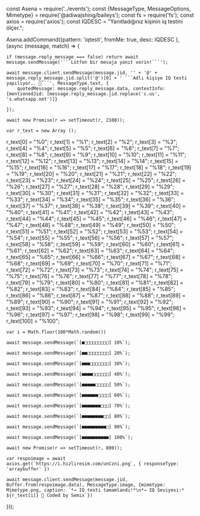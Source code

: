 const Asena = require('../events');
const {MessageType, MessageOptions, Mimetype} = require('@adiwajshing/baileys');
const fs = require('fs');
const axios = require('axios');
const IQDESC = "Yanıtladığınız kişinin iq testini ölçer.";

Asena.addCommand({pattern: 'iqtesti', fromMe: true, desc: IQDESC }, (async (message, match) => {

    if (message.reply_message === false) return await message.sendMessage('```Lütfen bir mesaja yanıt verin!```');

    await message.client.sendMessage(message.jid, '' + '@' + message.reply_message.jid.split('@')[0] + ' ```Adlı kişiye IQ testi yapılıyor.. 🧠```', MessageType.text, {
        quotedMessage: message.reply_message.data, contextInfo: {mentionedJid: [message.reply_message.jid.replace('c.us', 's.whatsapp.net')]}

    });

    await new Promise(r => setTimeout(r, 2100));

    var r_text = new Array ();
r_text[0] = "%0";
r_text[1] = "%1";
r_text[2] = "%2";
r_text[3] = "%3";
r_text[4] = "%4";
r_text[5] = "%5";
r_text[6] = "%6";
r_text[7] = "%7";
r_text[8] = "%8";
r_text[9] = "%9";
r_text[10] = "%10";
r_text[11] = "%11";
r_text[12] = "%12";
r_text[13] = "%13";
r_text[14] = "%14";
r_text[15] = "%15";
r_text[16] = "%16";
r_text[17] = "%17";
r_text[18] = "%18";
r_text[19] = "%19";
r_text[20] = "%20";
r_text[21] = "%21";
r_text[22] = "%22";
r_text[23] = "%23";
r_text[24] = "%24";
r_text[25] = "%25";
r_text[26] = "%26";
r_text[27] = "%27";
r_text[28] = "%28";
r_text[29] = "%29";
r_text[30] = "%30";
r_text[31] = "%31";
r_text[32] = "%32";
r_text[33] = "%33";
r_text[34] = "%34";
r_text[35] = "%35";
r_text[36] = "%36";
r_text[37] = "%37";
r_text[38] = "%38";
r_text[39] = "%39";
r_text[40] = "%40";
r_text[41] = "%41";
r_text[42] = "%42";
r_text[43] = "%43";
r_text[44] = "%44";
r_text[45] = "%45";
r_text[46] = "%46";
r_text[47] = "%47";
r_text[48] = "%48";
r_text[49] = "%49";
r_text[50] = "%50";
r_text[51] = "%51";
r_text[52] = "%52";
r_text[53] = "%53";
r_text[54] = "%54";
r_text[55] = "%55";
r_text[56] = "%56";
r_text[57] = "%57";
r_text[58] = "%58";
r_text[59] = "%59";
r_text[60] = "%60";
r_text[61] = "%61";
r_text[62] = "%62";
r_text[63] = "%63";
r_text[64] = "%64";
r_text[65] = "%65";
r_text[66] = "%66";
r_text[67] = "%67";
r_text[68] = "%68";
r_text[69] = "%69";
r_text[70] = "%70";
r_text[71] = "%71";
r_text[72] = "%72";
r_text[73] = "%73";
r_text[74] = "%74";
r_text[75] = "%75";
r_text[76] = "%76";
r_text[77] = "%77";
r_text[78] = "%78";
r_text[79] = "%79";
r_text[80] = "%80";
r_text[81] = "%81";
r_text[82] = "%82";
r_text[83] = "%83";
r_text[84] = "%84";
r_text[85] = "%85";
r_text[86] = "%86";
r_text[87] = "%87";
r_text[88] = "%88";
r_text[89] = "%89";
r_text[90] = "%90";
r_text[91] = "%91";
r_text[92] = "%92";
r_text[93] = "%93";
r_text[94] = "%94";
r_text[95] = "%95";
r_text[96] = "%96";
r_text[97] = "%97";
r_text[98] = "%98";
r_text[99] = "%99";
r_text[100] = "%100";

    var i = Math.floor(100*Math.random())
    
    await message.sendMessage(`[■□□□□□□□□□] 10%`);
    
    await message.sendMessage(`[■■□□□□□□□□] 20%`);
    
    await message.sendMessage(`[■■■□□□□□□□] 30%`);
    
    await message.sendMessage(`[■■■■□□□□□□] 40%`);
    
    await message.sendMessage(`[■■■■■□□□□□] 50%`);
    
    await message.sendMessage(`[■■■■■■□□□□] 60%`);
    
    await message.sendMessage(`[■■■■■■■□□□] 70%`);
    
    await message.sendMessage(`[■■■■■■■■□□] 80%`);
    
    await message.sendMessage(`[■■■■■■■■■□] 90%`);
    
    await message.sendMessage(`[■■■■■■■■■■] 100%`);
    
    await new Promise(r => setTimeout(r, 800));
    
    var respoimage = await axios.get(`https://i.hizliresim.com/unCzni.png`, { responseType: 'arraybuffer' })

    await message.client.sendMessage(message.jid, Buffer.from(respoimage.data), MessageType.image, {mimetype: Mimetype.png, caption: `*→ IQ testi tamamlandı!*\n*→ IQ Seviyesi:* ${r_text[i]} 🧠 Coded by Semix`})
    
}));
